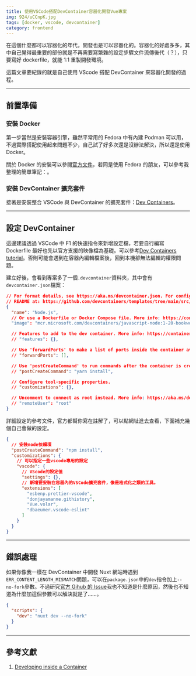 ```yaml
---
title: 使用VSCode搭配DevContainer容器化開發Vue專案
img: 924/uCCnpK.jpg
tags: [docker, vscode, devcontainer]
category: frontend
---
```


在這個什麼都可以容器化的年代，開發也是可以容器化的。容器化的好處多多，其中自己覺得最重要的部份就是不再需要寫繁雜的設定步驟文件流傳後代（？），只要寫好 dockerfile，就能 1:1 重製開發環境。

這篇文章要紀錄的就是自己使用 VScode 搭配 DevContainer 來容器化開發的過程。

<!--more-->

---

## 前置準備

### 安裝 Docker

第一步當然是安裝容器引擎，雖然平常用的 Fedora 中有內建 Podman 可以用，不過實際搭配使用起來問題不少，自己試了好多次還是沒辦法解決，所以還是使用 Docker。

關於 Docker 的安裝可以參閱[官方文件](https://docs.docker.com/engine/install/)，若同是使用 Fedora 的朋友，可以參考我整理的簡單筆記：<article-inner-link slug="fedora_docker_startup"></article-inner-link>。

### 安裝 DevContainer 擴充套件

接著是安裝整合 VSCode 與 DevContainer 的擴充套件：[Dev Containers](https://marketplace.visualstudio.com/items?itemName=ms-vscode-remote.remote-containers)。

---

## 設定 DevContainer

這邊建議透過 VSCode 中 F1 的快速指令來新增設定檔，若要自行編寫 Dockerfile 最好也先以官方支援的映像檔為基礎。可以參考[Dev Containers tutorial](https://code.visualstudio.com/docs/devcontainers/tutorial#_get-the-sample)。否則可能會遇到在容器內編輯檔案後，回到本機卻無法編輯的權限問題。

建立好後，會看到專案多了一個`.devcontainer`資料夾，其中會有`devcontainer.json`檔案：

```json [devcontainer.json]
// For format details, see https://aka.ms/devcontainer.json. For config options, see the
// README at: https://github.com/devcontainers/templates/tree/main/src/javascript-node
{
  "name": "Node.js",
  // Or use a Dockerfile or Docker Compose file. More info: https://containers.dev/guide/dockerfile
  "image": "mcr.microsoft.com/devcontainers/javascript-node:1-20-bookworm"

  // Features to add to the dev container. More info: https://containers.dev/features.
  // "features": {},

  // Use 'forwardPorts' to make a list of ports inside the container available locally.
  // "forwardPorts": [],

  // Use 'postCreateCommand' to run commands after the container is created.
  // "postCreateCommand": "yarn install",

  // Configure tool-specific properties.
  // "customizations": {},

  // Uncomment to connect as root instead. More info: https://aka.ms/dev-containers-non-root.
  // "remoteUser": "root"
}
```

詳細設定的參考文件，官方都幫你寫在註解了，可以點網址進去查看，下面補充幾個自己會做的設定。

```json [devcontainer.json]
{
  // 安裝node依賴項
  "postCreateCommand": "npm install",
  "customizations": {
    // 可以指定一些vscode專用的設定
    "vscode": {
      // VScode的設定值
      "settings": {},
      // 新增要安裝在容器內的VSCode擴充套件，像是格式化之類的工具。
      "extensions": [
        "esbenp.prettier-vscode",
        "donjayamanne.githistory",
        "Vue.volar",
        "dbaeumer.vscode-eslint"
      ]
    }
  }
}
```

---

## 錯誤處理

如果你像我一樣在 DevContainer 中開發 Nuxt 網站時遇到`ERR_CONTENT_LENGTH_MISMATCH`問題，可以在`package.json`中的`dev`指令加上`--no-fork`參數。不過研究[官方 Gihub 的 Issue](https://github.com/nuxt/cli/issues/181)我也不知道是什麼原因，然後也不知道為什麼加這個參數可以解決就是了……。

```json [package.json]
{
  "scripts": {
    "dev": "nuxt dev --no-fork"
  }
}
```

---

## 參考文獻

1. [Developing inside a Container](https://code.visualstudio.com/docs/devcontainers/containers)
